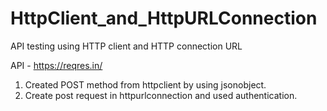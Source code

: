 # HttpClient_and_HttpURLConnection
 API testing using HTTP client and HTTP connection URL

API - https://reqres.in/
1. Created POST method from httpclient by using jsonobject.
2. Create post request in httpurlconnection and used authentication.
